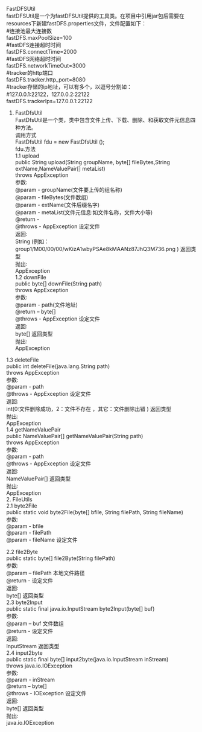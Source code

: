 FastDFSUtil<Br/>
    fastDFSUtil是一个为fastDFSUtil提供的工具类。在项目中引用jar包后需要在resources下新建fastDFS.properties文件，文件配置如下：<Br/>
    #连接池最大连接数<Br/>
    fastDFS.maxPoolSize=100<Br/>
    #fastDFS连接超时时间<Br/>
    fastDFS.connectTime=2000<Br/>
    #fastDFS网络超时时间<Br/>
    fastDFS.networkTimeOut=3000<Br/>
    #tracker的http端口<Br/>
    fastDFS.tracker.http_port=8080<Br/>
    #tracker存储的ip地址，可以有多个，以逗号分割如：<Br/>
    #127.0.0.1:22122，127.0.0.2:22122<Br/>
    fastDFS.trackerIps=127.0.0.1:22122<Br/>
1.	FastDfsUtil<Br/>
    FastDfsUtil是一个类，类中包含文件上传、下载、删除、和获取文件元信息四种方法。<Br/>
    调用方式<Br/>
        FastDfsUtil fdu = new FastDfsUtil ();<Br/>
        fdu.方法<Br/>
1.1 upload<Br/>
    public String upload(String groupName, byte[] fileBytes,String extName,NameValuePair[] metaList)<Br/>
                            throws AppException<Br/>
    参数:<Br/>
    @param - groupName(文件要上传的组名称)<Br/>
    @param - fileBytes(文件数组)<Br/>
    @param - extName(文件后缀名字)<Br/>
    @param - metaList(文件元信息:如文件名称，文件大小等)<Br/>
    @return -<Br/>
    @throws - AppException 设定文件<Br/>
    返回:<Br/>
    String (例如：group1/M00/00/00/wKizA1wbyPSAe8kMAANz87JhQ3M736.png ) 返回类型<Br/>
    抛出:<Br/>
    AppException<Br/>
1.2 downFile<Br/>
    public byte[] downFile(String path)<Br/>
                    throws AppException<Br/>
    参数:<Br/>
    @param - path(文件地址)<Br/>
    @return – byte[]<Br/>
    @throws - AppException 设定文件<Br/>
    返回:<Br/>
    byte[] 返回类型<Br/>
    抛出:<Br/>
    AppException<Br/>

1.3 deleteFile<Br/>
    public int deleteFile(java.lang.String path)<Br/>
                throws AppException<Br/>
    参数:<Br/>
    @param - path<Br/>
    @throws - AppException 设定文件<Br/>
    返回:<Br/>
    int(0:文件删除成功，2：文件不存在 ，其它：文件删除出错 ) 返回类型<Br/>
    抛出:<Br/>
    AppException<Br/>
1.4 getNameValuePair<Br/>
    public  NameValuePair[] getNameValuePair(String path)<Br/>
                                                        throws AppException<Br/>
    参数:<Br/>
    @param - path<Br/>
    @throws - AppException 设定文件<Br/>
    返回:<Br/>
    NameValuePair[] 返回类型<Br/>
    抛出:<Br/>
    AppException<Br/>
2. FileUtils<Br/>
2.1 byte2File<Br/>
    public static void byte2File(byte[] bfile, String filePath, String fileName)<Br/>
    参数:<Br/>
    @param - bfile<Br/>
    @param - filePath<Br/>
    @param - fileName 设定文件<Br/>

2.2 file2Byte<Br/>
    public static byte[] file2Byte(String filePath)<Br/>
    参数:<Br/>
    @param – filePath 本地文件路径<Br/>
    @return - 设定文件<Br/>
    返回:<Br/>
    byte[] 返回类型<Br/>
2.3 byte2Input<Br/>
    public static final java.io.InputStream byte2Input(byte[] buf)<Br/>
    参数:<Br/>
    @param – buf 文件数组<Br/>
    @return - 设定文件<Br/>
    返回:<Br/>
    InputStream 返回类型<Br/>
2.4 input2byte<Br/>
    public static final byte[] input2byte(java.io.InputStream inStream)<Br/>
                                throws java.io.IOException<Br/>
    参数:<Br/>
    @param - inStream<Br/>
    @return – byte[]<Br/>
    @throws - IOException 设定文件<Br/>
    返回:<Br/>
    byte[] 返回类型<Br/>
    抛出:<Br/>
    java.io.IOException<Br/>
